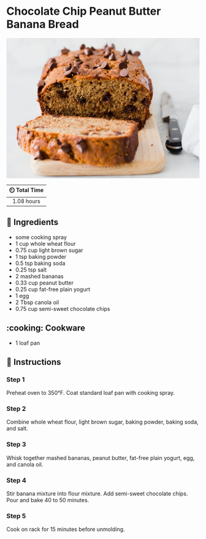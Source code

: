 # Chocolate Chip Peanut Butter Banana Bread

![Chocolate Chip Peanut Butter Banana Bread](../assets/images/chocolate-chip-peanut-butter-banana-bread.jpg)

| :timer_clock: Total Time |
|:-----------------------: |
| 1.08 hours |

## :salt: Ingredients

- some cooking spray
- 1 cup whole wheat flour
- 0.75 cup light brown sugar
- 1 tsp baking powder
- 0.5 tsp baking soda
- 0.25 tsp salt
- 2 mashed bananas
- 0.33 cup peanut butter
- 0.25 cup fat-free plain yogurt
- 1 egg
- 2 Tbsp canola oil
- 0.75 cup semi-sweet chocolate chips

## :cooking: Cookware

- 1 loaf pan

## :pencil: Instructions

### Step 1

Preheat oven to 350°F. Coat standard loaf pan with cooking spray.

### Step 2

Combine whole wheat flour, light brown sugar, baking powder, baking soda, and salt.

### Step 3

Whisk together mashed bananas, peanut butter, fat-free plain yogurt, egg, and canola oil.

### Step 4

Stir banana mixture into flour mixture. Add semi-sweet chocolate chips. Pour and bake 40 to 50 minutes.

### Step 5

Cook on rack for 15 minutes before unmolding.
